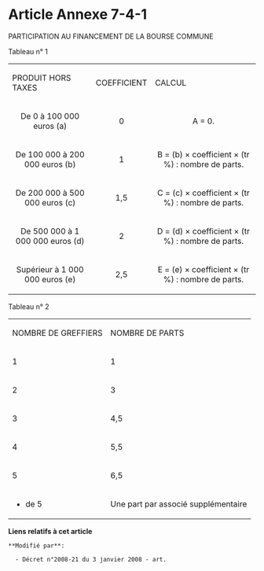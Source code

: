 # Article Annexe 7-4-1

PARTICIPATION AU FINANCEMENT DE LA BOURSE COMMUNE

Tableau n° 1 

<table>
  <tbody>
    <tr>
      <td>

PRODUIT HORS TAXES 

</td>
      <td>

COEFFICIENT

</td>
      <td>

CALCUL

</td>
    </tr>
    <tr>
      <td align="center">

De 0 à 100 000 euros (a) 

</td>
      <td align="center">

0 

</td>
      <td align="center">

A = 0. 

</td>
    </tr>
    <tr>
      <td align="center">

De 100 000 à 200 000 euros (b) 

</td>
      <td align="center">

1 

</td>
      <td align="center">

B = (b) × coefficient × (tr %) : nombre de parts. 

</td>
    </tr>
    <tr>
      <td align="center">

De 200 000 à 500 000 euros (c) 

</td>
      <td align="center">

1,5 

</td>
      <td align="center">

C = (c) × coefficient × (tr %) : nombre de parts. 

</td>
    </tr>
    <tr>
      <td align="center">

De 500 000 à 1 000 000 euros (d) 

</td>
      <td align="center">

2 

</td>
      <td align="center">

D = (d) × coefficient × (tr %) : nombre de parts. 

</td>
    </tr>
    <tr>
      <td align="center">

Supérieur à 1 000 000 euros (e) 

</td>
      <td align="center">

2,5 

</td>
      <td align="center">

E = (e) × coefficient × (tr %) : nombre de parts. 

</td>
    </tr>
  </tbody>
</table>

Tableau n° 2 

<table>
  <tbody>
    <tr>
      <td>

NOMBRE DE GREFFIERS

</td>
      <td>

NOMBRE DE PARTS 

</td>
    </tr>
    <tr>
      <td>

1

</td>
      <td>

1

</td>
    </tr>
    <tr>
      <td>

2

</td>
      <td>

3

</td>
    </tr>
    <tr>
      <td>

3

</td>
      <td>

4,5

</td>
    </tr>
    <tr>
      <td>

4

</td>
      <td>

5,5

</td>
    </tr>
    <tr>
      <td>

5

</td>
      <td>

6,5

</td>
    </tr>
    <tr>
      <td>

+ de 5

</td>
      <td>

Une part par associé supplémentaire

</td>
    </tr>
  </tbody>
</table>

**Liens relatifs à cet article**

	**Modifié par**:

	  - Décret n°2008-21 du 3 janvier 2008 - art.
